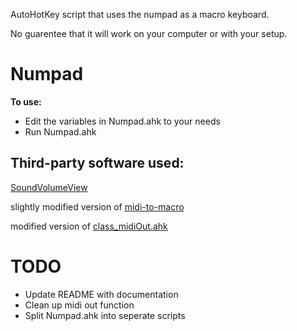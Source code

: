 AutoHotKey script that uses the numpad as a macro keyboard.

No guarentee that it will work on your computer or with your setup.

# Numpad
**To use:**
* Edit the variables in Numpad.ahk to your needs
* Run Numpad.ahk

## Third-party software used:
[SoundVolumeView](https://www.nirsoft.net/utils/sound_volume_view.html)

slightly modified version of [midi-to-macro](https://github.com/laurence-myers/midi-to-macro/tree/ahk-v2)

modified version of [class_midiOut.ahk](https://github.com/Ixiko/AHK-libs-and-classes-collection/blob/master/classes/class_midiOut.ahk)

# TODO
* Update README with documentation
* Clean up midi out function
* Split Numpad.ahk into seperate scripts